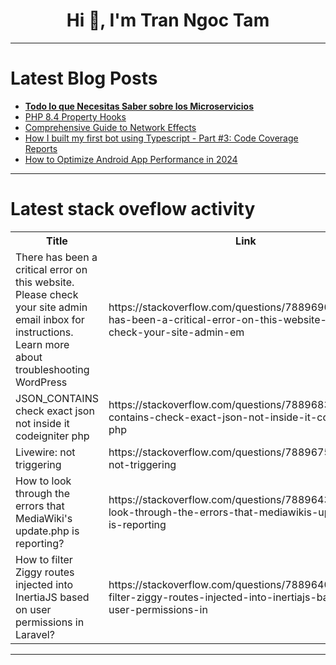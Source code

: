 <h1 align="center">Hi 👋, I'm Tran Ngoc Tam</h1>

---

# Latest Blog Posts 
<!-- BLOG-POST-LIST:START -->
- [**Todo lo que Necesitas Saber sobre los Microservicios**](https://dev.to/orlidev/todo-lo-que-necesitas-saber-sobre-los-microservicios-38ea)
- [PHP 8.4 Property Hooks](https://dev.to/ashallendesign/php-84-property-hooks-4nbd)
- [Comprehensive Guide to Network Effects](https://dev.to/nilukush/comprehensive-guide-to-network-effects-4mg5)
- [How I built my first bot using Typescript - Part #3: Code Coverage Reports](https://dev.to/skywarth/how-i-built-my-first-bot-using-typescript-part-3-code-coverage-reports-5958)
- [How to Optimize Android App Performance in 2024](https://dev.to/appvaze/how-to-optimize-android-app-performance-in-2024-2cd1)
<!-- BLOG-POST-LIST:END -->

---

# Latest stack oveflow activity
<table>
  <tr><th>Title</th><th>Link</th></tr>
  <!-- STACKOVERFLOW:START --><tr><td>There has been a critical error on this website. Please check your site admin email inbox for instructions. Learn more about troubleshooting WordPress</td><td>https://stackoverflow.com/questions/78896900/there-has-been-a-critical-error-on-this-website-please-check-your-site-admin-em</td></tr><tr><td>JSON_CONTAINS check exact json not inside it codeigniter php</td><td>https://stackoverflow.com/questions/78896835/json-contains-check-exact-json-not-inside-it-codeigniter-php</td></tr><tr><td>Livewire: not triggering</td><td>https://stackoverflow.com/questions/78896753/livewire-not-triggering</td></tr><tr><td>How to look through the errors that MediaWiki&#39;s update.php is reporting?</td><td>https://stackoverflow.com/questions/78896436/how-to-look-through-the-errors-that-mediawikis-update-php-is-reporting</td></tr><tr><td>How to filter Ziggy routes injected into InertiaJS based on user permissions in Laravel?</td><td>https://stackoverflow.com/questions/78896408/how-to-filter-ziggy-routes-injected-into-inertiajs-based-on-user-permissions-in</td></tr><!-- STACKOVERFLOW:END -->
</table>

---


